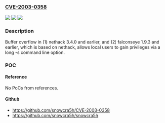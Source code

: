 ### [CVE-2003-0358](https://cve.mitre.org/cgi-bin/cvename.cgi?name=CVE-2003-0358)
![](https://img.shields.io/static/v1?label=Product&message=n%2Fa&color=blue)
![](https://img.shields.io/static/v1?label=Version&message=n%2Fa&color=blue)
![](https://img.shields.io/static/v1?label=Vulnerability&message=n%2Fa&color=brighgreen)

### Description

Buffer overflow in (1) nethack 3.4.0 and earlier, and (2) falconseye 1.9.3 and earlier, which is based on nethack, allows local users to gain privileges via a long -s command line option.

### POC

#### Reference
No PoCs from references.

#### Github
- https://github.com/snowcra5h/CVE-2003-0358
- https://github.com/snowcra5h/snowcra5h

